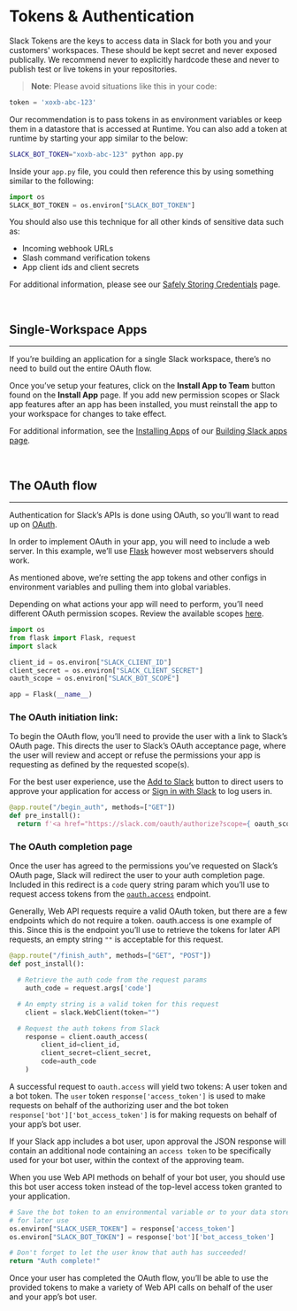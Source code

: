 # Tokens & Authentication

Slack Tokens are the keys to access data in Slack for both you and your customers' workspaces. These should be kept secret and never exposed publically. We recommend never to explicitly hardcode these and never to publish test or live tokens in your repositories.

> **Note**: Please avoid situations like this in your code:

```python
token = 'xoxb-abc-123'
```

Our recommendation is to pass tokens in as environment variables or keep them in a datastore that is accessed at Runtime. You can also add a token at runtime by starting your app similar to the below:

```bash
SLACK_BOT_TOKEN="xoxb-abc-123" python app.py
```

Inside your `app.py` file, you could then reference this by using something similar to the following:

```python
import os
SLACK_BOT_TOKEN = os.environ["SLACK_BOT_TOKEN"]
```

You should also use this technique for all other kinds of sensitive data such as:

* Incoming webhook URLs
* Slash command verification tokens
* App client ids and client secrets

For additional information, please see our [Safely Storing Credentials][safely-store-credentials] page.

</br>

## Single-Workspace Apps
--- 
If you’re building an application for a single Slack workspace, there’s no need to build out the entire OAuth flow.

Once you’ve setup your features, click on the **Install App to Team** button found on the **Install App** page. If you add new permission scopes or Slack app features after an app has been installed, you must reinstall the app to your workspace for changes to take effect.

For additional information, see the [Installing Apps][installing-apps] of our [Building Slack apps page][building-slack-apps].

</br>

## The OAuth flow
---
Authentication for Slack’s APIs is done using OAuth, so you’ll want to read up on [OAuth][oauth].

In order to implement OAuth in your app, you will need to include a web server. In this example, we’ll use [Flask][flask] however most webservers should work.

As mentioned above, we’re setting the app tokens and other configs in environment variables and pulling them into global variables.

Depending on what actions your app will need to perform, you’ll need different OAuth permission scopes. Review the available scopes [here][scopes].


```python
import os
from flask import Flask, request
import slack

client_id = os.environ["SLACK_CLIENT_ID"]
client_secret = os.environ["SLACK_CLIENT_SECRET"]
oauth_scope = os.environ["SLACK_BOT_SCOPE"]

app = Flask(__name__)
```

### The OAuth initiation link:

To begin the OAuth flow, you’ll need to provide the user with a link to Slack’s OAuth page. This directs the user to Slack’s OAuth acceptance page, where the user will review and accept or refuse the permissions your app is requesting as defined by the requested scope(s).

For the best user experience, use the [Add to Slack][add-to-slack] button to direct users to approve your application for access or [Sign in with Slack][sign-in-with-slack] to log users in.

```python
@app.route("/begin_auth", methods=["GET"])
def pre_install():
  return f'<a href="https://slack.com/oauth/authorize?scope={ oauth_scope }&client_id={ client_id }">Add to Slack</a>'
```
### The OAuth completion page

Once the user has agreed to the permissions you’ve requested on Slack’s OAuth page, Slack will redirect the user to your auth completion page. Included in this redirect is a `code` query string param which you’ll use to request access tokens from the [`oauth.access`][oauth.access] endpoint.

Generally, Web API requests require a valid OAuth token, but there are a few endpoints which do not require a token. oauth.access is one example of this. Since this is the endpoint you’ll use to retrieve the tokens for later API requests, an empty string `""` is acceptable for this request.

```python
@app.route("/finish_auth", methods=["GET", "POST"])
def post_install():

  # Retrieve the auth code from the request params
    auth_code = request.args['code']

  # An empty string is a valid token for this request
    client = slack.WebClient(token="")

  # Request the auth tokens from Slack
    response = client.oauth_access(
        client_id=client_id,
        client_secret=client_secret,
        code=auth_code
    )
```

A successful request to `oauth.access` will yield two tokens: A user token and a bot token. The `user` token `response['access_token']` is used to make requests on behalf of the authorizing user and the bot token `response['bot']['bot_access_token']` is for making requests on behalf of your app’s bot user.

If your Slack app includes a bot user, upon approval the JSON response will contain an additional node containing an `access token` to be specifically used for your bot user, within the context of the approving team.

When you use Web API methods on behalf of your bot user, you should use this bot user access token instead of the top-level access token granted to your application.

```python
# Save the bot token to an environmental variable or to your data store
# for later use
os.environ["SLACK_USER_TOKEN"] = response['access_token']
os.environ["SLACK_BOT_TOKEN"] = response['bot']['bot_access_token']

# Don't forget to let the user know that auth has succeeded!
return "Auth complete!"
```

Once your user has completed the OAuth flow, you’ll be able to use the provided tokens to make a variety of Web API calls on behalf of the user and your app’s bot user.





[safely-store-credentials]: https://api.slack.com/docs/oauth-safety
[installing-apps]: https://api.slack.com/slack-apps#installing_apps
[building-slack-apps]: https://api.slack.com/slack-apps#installing_apps
[oauth]: https://api.slack.com/docs/oauth
[flask]: http://flask.pocoo.org/
[scopes]: https://api.slack.com/docs/oauth-scopes
[add-to-slack]: https://api.slack.com/docs/slack-button
[sign-in-with-slack]: https://api.slack.com/docs/sign-in-with-slack
[oauth.access]: https://api.slack.com/methods/oauth.access